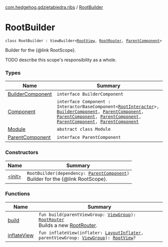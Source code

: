 [com.hedgehog.gdzietabiedra.ribs](../index.md) / [RootBuilder](./index.md)

# RootBuilder

`class RootBuilder : ViewBuilder<`[`RootView`](../-root-view/index.md)`, `[`RootRouter`](../-root-router/index.md)`, `[`ParentComponent`](-parent-component/index.md)`>`

Builder for the {@link RootScope}.

TODO describe this scope's responsibility as a whole.

### Types

| Name | Summary |
|---|---|
| [BuilderComponent](-builder-component/index.md) | `interface BuilderComponent` |
| [Component](-component/index.md) | `interface Component : InteractorBaseComponent<`[`RootInteractor`](../-root-interactor/index.md)`>, `[`BuilderComponent`](-builder-component/index.md)`, `[`ParentComponent`](../../com.hedgehog.gdzietabiedra.ribs.bottomnav/-bottom-nav-builder/-parent-component/index.md)`, `[`ParentComponent`](../../com.hedgehog.gdzietabiedra.ribs.bottomnav.shopslist/-shops-list-builder/-parent-component/index.md)`, `[`ParentComponent`](../../com.hedgehog.gdzietabiedra.ribs.bottomnav.map/-map-builder/-parent-component/index.md)`, `[`ParentComponent`](../../com.hedgehog.gdzietabiedra.ribs.bottomnav.settings/-settings-builder/-parent-component/index.md)`, `[`ParentComponent`](../../com.hedgehog.gdzietabiedra.ribs.splash/-splash-builder/-parent-component/index.md) |
| [Module](-module/index.md) | `abstract class Module` |
| [ParentComponent](-parent-component/index.md) | `interface ParentComponent` |

### Constructors

| Name | Summary |
|---|---|
| [&lt;init&gt;](-init-.md) | `RootBuilder(dependency: `[`ParentComponent`](-parent-component/index.md)`)`<br>Builder for the {@link RootScope}. |

### Functions

| Name | Summary |
|---|---|
| [build](build.md) | `fun build(parentViewGroup: `[`ViewGroup`](https://developer.android.com/reference/android/view/ViewGroup.html)`): `[`RootRouter`](../-root-router/index.md)<br>Builds a new [RootRouter](../-root-router/index.md). |
| [inflateView](inflate-view.md) | `fun inflateView(inflater: `[`LayoutInflater`](https://developer.android.com/reference/android/view/LayoutInflater.html)`, parentViewGroup: `[`ViewGroup`](https://developer.android.com/reference/android/view/ViewGroup.html)`): `[`RootView`](../-root-view/index.md)`?` |
